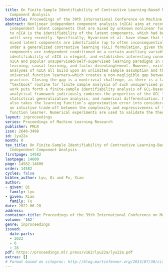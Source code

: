 ```yaml
---
title: On Finite-Sample Identifiability of Contrastive Learning-Based Nonlinear Independent
  Component Analysis
booktitle: Proceedings of the 39th International Conference on Machine Learning
abstract: Nonlinear independent component analysis (nICA) aims at recovering statistically
  independent latent components that are mixed by unknown nonlinear functions. Central
  to nICA is the identifiability of the latent components, which had been elusive
  until very recently. Specifically, Hyvärinen et al. have shown that the nonlinearly
  mixed latent components are identifiable (up to often inconsequential ambiguities)
  under a generalized contrastive learning (GCL) formulation, given that the latent
  components are independent conditioned on a certain auxiliary variable. The GCL-based
  identifiability of nICA is elegant, and establishes interesting connections between
  nICA and popular unsupervised/self-supervised learning paradigms in representation
  learning, causal learning, and factor disentanglement. However, existing identifiability
  analyses of nICA all build upon an unlimited sample assumption and the use of ideal
  universal function learners—which creates a non-negligible gap between theory and
  practice. Closing the gap is a nontrivial challenge, as there is a lack of established
  “textbook” routine for finite sample analysis of such unsupervised problems. This
  work puts forth a finite-sample identifiability analysis of GCL-based nICA. Our
  analytical framework judiciously combines the properties of the GCL loss function,
  statistical generalization analysis, and numerical differentiation. Our framework
  also takes the learning function’s approximation error into consideration, and reveals
  an intuitive trade-off between the complexity and expressiveness of the employed
  function learner. Numerical experiments are used to validate the theorems.
layout: inproceedings
series: Proceedings of Machine Learning Research
publisher: PMLR
issn: 2640-3498
id: lyu22a
month: 0
tex_title: On Finite-Sample Identifiability of Contrastive Learning-Based Nonlinear
  Independent Component Analysis
firstpage: 14582
lastpage: 14600
page: 14582-14600
order: 14582
cycles: false
bibtex_author: Lyu, Qi and Fu, Xiao
author:
- given: Qi
  family: Lyu
- given: Xiao
  family: Fu
date: 2022-06-28
address:
container-title: Proceedings of the 39th International Conference on Machine Learning
volume: '162'
genre: inproceedings
issued:
  date-parts:
  - 2022
  - 6
  - 28
pdf: https://proceedings.mlr.press/v162/lyu22a/lyu22a.pdf
extras: []
# Format based on citeproc: http://blog.martinfenner.org/2013/07/30/citeproc-yaml-for-bibliographies/
---
```

